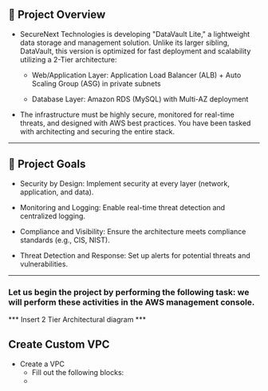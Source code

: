## 📌 Project Overview

- SecureNext Technologies is developing "DataVault Lite," a lightweight data storage and management solution. Unlike its larger sibling, DataVault, this version is optimized for fast deployment and scalability
  utilizing a 2-Tier architecture:

  * Web/Application Layer: Application Load Balancer (ALB) + Auto Scaling Group (ASG) in private subnets

  * Database Layer: Amazon RDS (MySQL) with Multi-AZ deployment

- The infrastructure must be highly secure, monitored for real-time threats, and designed with AWS best practices. You have been tasked with architecting and securing the entire stack.

----

## 🎯 Project Goals

- Security by Design: Implement security at every layer (network, application, and data).

- Monitoring and Logging: Enable real-time threat detection and centralized logging.

- Compliance and Visibility: Ensure the architecture meets compliance standards (e.g., CIS, NIST).

- Threat Detection and Response: Set up alerts for potential threats and vulnerabilities.

----


### Let us begin the project by performing the following task: we will perform these activities in the AWS management console.

*** Insert 2 Tier Architectural diagram ***

## Create Custom VPC
- Create a VPC
    - Fill out the following blocks:
    - 

